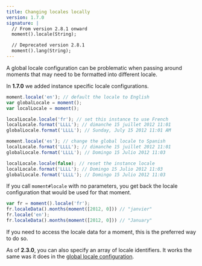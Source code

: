```yaml
---
title: Changing locales locally
version: 1.7.0
signature: |
  // From version 2.8.1 onward
  moment().locale(String);

  // Deprecated version 2.8.1
  moment().lang(String);
---
```



A global locale configuration can be problematic when passing around moments that may need to be formatted into different locale.

In **1.7.0** we added instance specific locale configurations.

```javascript
moment.locale('en'); // default the locale to English
var globalLocale = moment();
var localLocale = moment();

localLocale.locale('fr'); // set this instance to use French
localLocale.format('LLLL'); // dimanche 15 juillet 2012 11:01
globalLocale.format('LLLL'); // Sunday, July 15 2012 11:01 AM

moment.locale('es'); // change the global locale to Spanish
localLocale.format('LLLL'); // dimanche 15 juillet 2012 11:01
globalLocale.format('LLLL'); // Domingo 15 Julio 2012 11:03

localLocale.locale(false); // reset the instance locale
localLocale.format('LLLL'); // Domingo 15 Julio 2012 11:03
globalLocale.format('LLLL'); // Domingo 15 Julio 2012 11:03
```

If you call `moment#locale` with no parameters, you get back the locale configuration that would be used for that moment.

```javascript
var fr = moment().locale('fr');
fr.localeData().months(moment([2012, 0])) // "janvier"
fr.locale('en');
fr.localeData().months(moment([2012, 0])) // "January"
```

If you need to access the locale data for a moment, this is the preferred way to do so.

As of **2.3.0**, you can also specify an array of locale identifiers. It works the same was it does in the [global locale configuration](#/i18n/changing-locale/).
